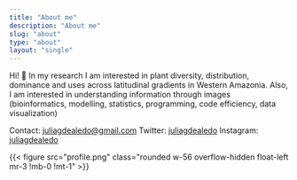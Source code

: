 ```yaml
---
title: "About me"
description: "About me"
slug: "about"
type: "about"
layout: "single"
---
```


Hi! :wave: In my research I am interested in plant diversity, distribution, dominance and uses across latitudinal gradients in Western Amazonia.
Also, I am interested in understanding information through images (bioinformatics, modelling, statistics, programming, code efficiency, data visualization)

Contact: juliagdealedo@gmail.com
Twitter: [juliagdealedo](https://twitter.com/juliagdealedo)
Instagram: [juliagdealedo](https://www.instagram.com/juliagdealedo/) 

{{< figure src="profile.png" class="rounded w-56 overflow-hidden float-left mr-3 !mb-0 !mt-1" >}}

